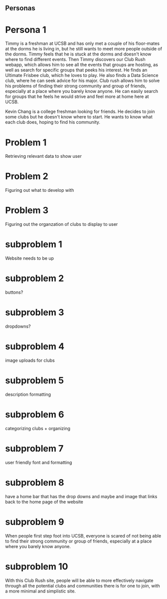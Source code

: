 ## Personas

# Persona 1
Timmy is a freshman at UCSB and has only met a couple of his floor-mates at the dorms he is living in, but he still wants to meet more people outside of the dorms. Timmy feels that he is stuck at the dorms and doesn't know where to find different events. Then Timmy discovers our Club Rush webapp, which allows him to see all the events that groups are hosting, as well as search for specific groups that peeks his interest. He finds an Ultimate Frisbee club, which he loves to play. He also finds a Data Science club, where he can seek advice for his major. Club rush allows him to solve his problems of finding their strong community and group of friends, especially at a place where you barely know anyone. He can easily search for groups that he feels he would strive and feel more at home here at UCSB.

Kevin Chang is a college freshman looking for friends. He decides to join some clubs but he doesn't know where to start. He wants to know what each club does, hoping to find his community.


# Problem 1
Retrieving relevant data to show user

# Problem 2
Figuring out what to develop with 


# Problem 3
Figuring out the organzation of clubs to display to user

# subproblem 1
Website needs to be up 
# subproblem 2 
buttons?
# subproblem 3
dropdowns?
# subproblem 4
image uploads for clubs
# subproblem 5
description formatting
# subproblem 6
categorizing clubs + organizing
# subproblem 7
user friendly font and formatting
# subproblem 8 
have a home bar that has the drop downs and maybe and image that links back to the home page of the website
# subproblem 9
When people first step foot into UCSB, everyone is scared of not being able to find their strong community or group of friends, especially at a place where you barely know anyone.
# subproblem 10
With this Club Rush site, people will be able to more effectively navigate through all the potential clubs and communities there is for one to join, with a more minimal and simplistic site.

